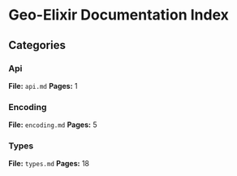 # Geo-Elixir Documentation Index

## Categories

### Api
**File:** `api.md`
**Pages:** 1

### Encoding
**File:** `encoding.md`
**Pages:** 5

### Types
**File:** `types.md`
**Pages:** 18
